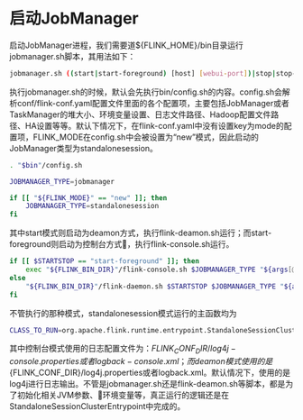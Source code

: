 # 启动JobManager

启动JobManager进程，我们需要道${FLINK_HOME}/bin目录运行jobmanager.sh脚本，其用法如下：
~~~bash
jobmanager.sh ((start|start-foreground) [host] [webui-port])|stop|stop-all
~~~
执行jobmanager.sh的时候，默认会先执行bin/config.sh的内容。config.sh会解析conf/flink-conf.yaml配置文件里面的各个配置项，主要包括JobManager或者TaskManager的堆大小、环境变量设置、日志文件路径、Hadoop配置文件路径、HA设置等等。默认下情况下，在flink-conf.yaml中没有设置key为mode的配置项，FLINK_MODE在config.sh中会被设置为“new”模式，因此启动的JobManager类型为standalonesession。
~~~bash
. "$bin"/config.sh

JOBMANAGER_TYPE=jobmanager

if [[ "${FLINK_MODE}" == "new" ]]; then
    JOBMANAGER_TYPE=standalonesession
fi
~~~
其中start模式则启动为deamon方式，执行flink-deamon.sh运行；而start-foreground则启动为控制台方式，执行flink-console.sh运行。
~~~bash
if [[ $STARTSTOP == "start-foreground" ]]; then
    exec "${FLINK_BIN_DIR}"/flink-console.sh $JOBMANAGER_TYPE "${args[@]}"
else
    "${FLINK_BIN_DIR}"/flink-daemon.sh $STARTSTOP $JOBMANAGER_TYPE "${args[@]}"
fi
~~~
不管执行的那种模式，standalonesession模式运行的主函数均为
~~~bash
CLASS_TO_RUN=org.apache.flink.runtime.entrypoint.StandaloneSessionClusterEntrypoint
~~~
其中控制台模式使用的日志配置文件为：${FLINK_CONF_DIR}/log4j-console.properties或者logback-console.xml；而deamon模式使用的是${FLINK_CONF_DIR}/log4j.properties或者logback.xml。默认情况下，使用的是log4j进行日志输出。不管是jobmanager.sh还是flink-deamon.sh等脚本，都是为了初始化相关JVM参数、环境变量等，真正运行的逻辑还是在StandaloneSessionClusterEntrypoint中完成的。
